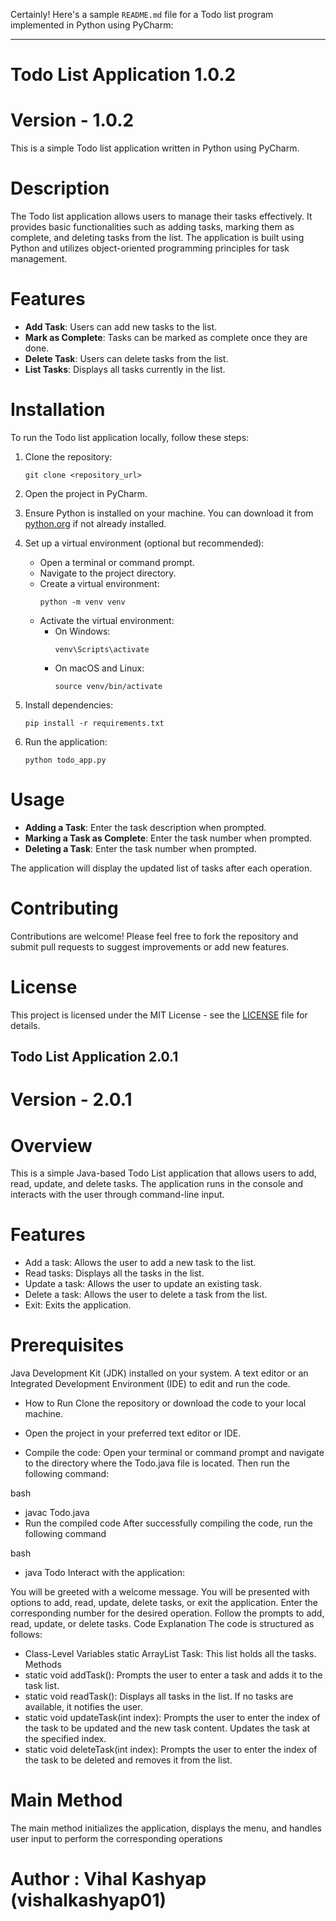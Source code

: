 Certainly! Here's a sample `README.md` file for a Todo list program implemented in Python using PyCharm:

---

# Todo List Application 1.0.2
# Version - 1.0.2

This is a simple Todo list application written in Python using PyCharm.

# Description

The Todo list application allows users to manage their tasks effectively. It provides basic functionalities such as adding tasks, marking them as complete, and deleting tasks from the list. The application is built using Python and utilizes object-oriented programming principles for task management.

# Features

- **Add Task**: Users can add new tasks to the list.
- **Mark as Complete**: Tasks can be marked as complete once they are done.
- **Delete Task**: Users can delete tasks from the list.
- **List Tasks**: Displays all tasks currently in the list.

# Installation

To run the Todo list application locally, follow these steps:

1. Clone the repository:
   ```
   git clone <repository_url>
   ```
   
2. Open the project in PyCharm.

3. Ensure Python is installed on your machine. You can download it from [python.org](https://www.python.org/downloads/) if not already installed.

4. Set up a virtual environment (optional but recommended):
   - Open a terminal or command prompt.
   - Navigate to the project directory.
   - Create a virtual environment:
     ```
     python -m venv venv
     ```
   - Activate the virtual environment:
     - On Windows:
       ```
       venv\Scripts\activate
       ```
     - On macOS and Linux:
       ```
       source venv/bin/activate
       ```

5. Install dependencies:
   ```
   pip install -r requirements.txt
   ```

6. Run the application:
   ```
   python todo_app.py
   ```

# Usage

- **Adding a Task**: Enter the task description when prompted.
- **Marking a Task as Complete**: Enter the task number when prompted.
- **Deleting a Task**: Enter the task number when prompted.

The application will display the updated list of tasks after each operation.

# Contributing

Contributions are welcome! Please feel free to fork the repository and submit pull requests to suggest improvements or add new features.

# License

This project is licensed under the MIT License - see the [LICENSE](LICENSE) file for details.



## Todo List Application 2.0.1
# Version - 2.0.1

# Overview
This is a simple Java-based Todo List application that allows users to add, read, update, and delete tasks. The application runs in the console and interacts with the user through command-line input.

# Features
- Add a task: Allows the user to add a new task to the list.
- Read tasks: Displays all the tasks in the list.
- Update a task: Allows the user to update an existing task.
- Delete a task: Allows the user to delete a task from the list.
- Exit: Exits the application.

# Prerequisites
Java Development Kit (JDK) installed on your system.
A text editor or an Integrated Development Environment (IDE) to edit and run the code.

- How to Run
Clone the repository or download the code to your local machine.

- Open the project in your preferred text editor or IDE.

- Compile the code:
Open your terminal or command prompt and navigate to the directory where the Todo.java file is located. Then run the following command:

bash
- javac Todo.java
- Run the compiled code
After successfully compiling the code, run the following command

bash
- java Todo
Interact with the application:

You will be greeted with a welcome message.
You will be presented with options to add, read, update, delete tasks, or exit the application.
Enter the corresponding number for the desired operation.
Follow the prompts to add, read, update, or delete tasks.
Code Explanation
The code is structured as follows:

- Class-Level Variables
static ArrayList<String> Task: This list holds all the tasks.
Methods
- static void addTask(): Prompts the user to enter a task and adds it to the task list.
- static void readTask(): Displays all tasks in the list. If no tasks are available, it notifies the user.
- static void updateTask(int index): Prompts the user to enter the index of the task to be updated and the new task content. Updates the task at the specified index.
- static void deleteTask(int index): Prompts the user to enter the index of the task to be deleted and removes it from the list.

# Main Method
The main method initializes the application, displays the menu, and handles user input to perform the corresponding operations

# Author : Vihal Kashyap (vishalkashyap01)
